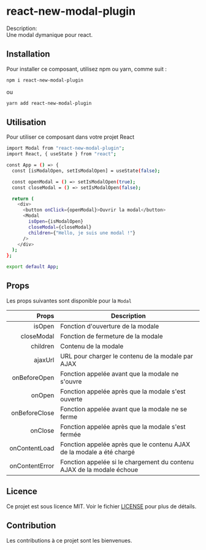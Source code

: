 # react-new-modal-plugin

Description:  
Une modal dymanique pour react.

## Installation

Pour installer ce composant, utilisez npm ou yarn, comme suit :

```bash
npm i react-new-modal-plugin
```

ou

```bash
yarn add react-new-modal-plugin
```

## Utilisation

Pour utiliser ce composant dans votre projet React

```bash
import Modal from "react-new-modal-plugin";
import React, { useState } from "react";

const App = () => {
  const [isModalOpen, setIsModalOpen] = useState(false);

  const openModal = () => setIsModalOpen(true);
  const closeModal = () => setIsModalOpen(false);

  return (
    <div>
      <button onClick={openModal}>Ouvrir la modal</button>
      <Modal
        isOpen={isModalOpen}
        closeModal={closeModal}
        children={"Hello, je suis une modal !"}
      />
    </div>
  );
};

export default App;
```

## Props

Les props suivantes sont disponible pour la `Modal`

|          Props | Description                                                           |
| -------------: | --------------------------------------------------------------------- |
|         isOpen | Fonction d'ouverture de la modale                                     |
|     closeModal | Fonction de fermeture de la modale                                    |
|       children | Contenu de la modale                                                  |
|        ajaxUrl | URL pour charger le contenu de la modale par AJAX                     |
|   onBeforeOpen | Fonction appelée avant que la modale ne s'ouvre                       |
|         onOpen | Fonction appelée après que la modale s'est ouverte                    |
|  onBeforeClose | Fonction appelée avant que la modale ne se ferme                      |
|        onClose | Fonction appelée après que la modale s'est fermée                     |
|  onContentLoad | Fonction appelée après que le contenu AJAX de la modale a été chargé  |
| onContentError | Fonction appelée si le chargement du contenu AJAX de la modale échoue |

## Licence

Ce projet est sous licence MIT. Voir le fichier [LICENSE](LICENSE.txt) pour plus de détails.

## Contribution

Les contributions à ce projet sont les bienvenues.
